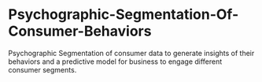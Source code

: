 # Psychographic-Segmentation-Of-Consumer-Behaviors
Psychographic Segmentation of consumer data to generate insights of their behaviors and a predictive model for business to engage different consumer segments.
